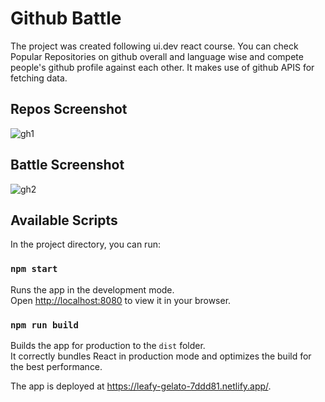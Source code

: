 # Github Battle
The project was created following ui.dev react course. You can check Popular Repositories on github overall and language wise and compete people's github profile against each other. It makes use of github APIS for fetching data.

## Repos Screenshot
![gh1](https://user-images.githubusercontent.com/25901076/164079237-05e239e0-e50b-4d2f-98c2-62fbf382c466.png)

## Battle Screenshot
![gh2](https://user-images.githubusercontent.com/25901076/164079267-39b34e33-d222-4da7-875c-21474ce33608.png)

## Available Scripts

In the project directory, you can run:

### `npm start`

Runs the app in the development mode.\
Open [http://localhost:8080](http://localhost:8080) to view it in your browser.

### `npm run build`

Builds the app for production to the `dist` folder.\
It correctly bundles React in production mode and optimizes the build for the best performance.

The app is deployed at https://leafy-gelato-7ddd81.netlify.app/.

